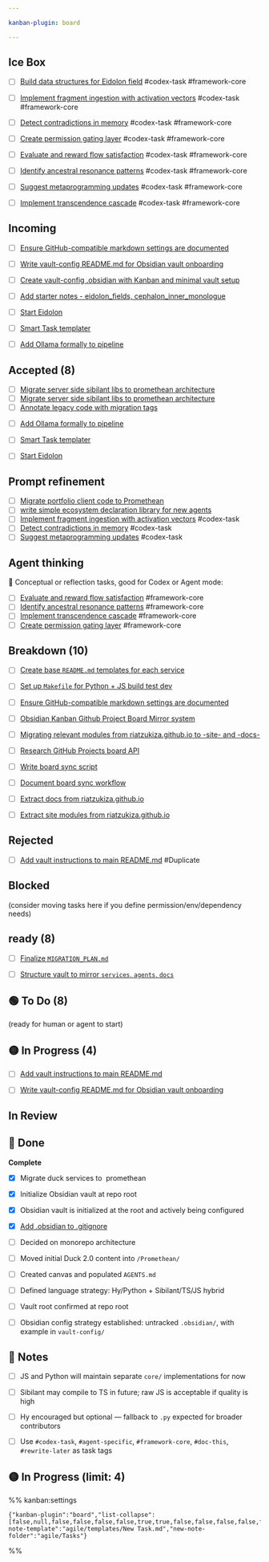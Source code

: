 ```yaml
---

kanban-plugin: board

---
```


## Ice Box

- [ ] [Build data structures for Eidolon field](../Tasks/Build%20data%20structures%20for%20Eidolon%20field.md) #codex-task #framework-core
- [ ] [Implement fragment ingestion with activation vectors](../Tasks/Implement%20fragment%20ingestion%20with%20activation%20vectors.md) #codex-task #framework-core
- [ ] [Detect contradictions in memory](../Tasks/Detect%20contradictions%20in%20memory.md) #codex-task #framework-core
- [ ] [Create permission gating layer](../Tasks/Create%20permission%20gating%20layer.md) #codex-task #framework-core
- [ ] [Evaluate and reward flow satisfaction](../Tasks/Evaluate%20and%20reward%20flow%20satisfaction.md) #codex-task #framework-core
- [ ] [Identify ancestral resonance patterns](../Tasks/Identify%20ancestral%20resonance%20patterns.md) #codex-task #framework-core
- [ ] [Suggest metaprogramming updates](../Tasks/Suggest%20metaprogramming%20updates.md) #codex-task #framework-core
- [ ] [Implement transcendence cascade](../Tasks/Implement%20transcendence%20cascade.md) #codex-task #framework-core


## Incoming

- [ ] [Ensure GitHub-compatible markdown settings are documented](../Tasks/Ensure%20GitHub-compatible%20markdown%20settings%20are%20documented.md)
- [ ] [Write vault-config README.md for Obsidian vault onboarding](../Tasks/Write%20vault-config%20README.md%20for%20Obsidian%20vault%20onboarding.md)
- [ ] [Create vault-config .obsidian with Kanban and minimal vault setup](../Tasks/Create%20vault-config%20.obsidian%20with%20Kanban%20and%20minimal%20vault%20setup.md)
- [ ] [Add starter notes - eidolon_fields, cephalon_inner_monologue](../Tasks/Add%20starter%20notes%20-%20eidolon_fields%2C%20cephalon_inner_monologue.md)
- [ ] [Start Eidolon](../Tasks/Start%20Eidolon.md)
- [ ] [Smart Task templater](../Tasks/Smart%20Task%20templater.md)
- [ ] [Add Ollama formally to pipeline](../Tasks/Add%20Ollama%20formally%20to%20pipeline.md)


## Accepted (8)

- [ ] [Migrate server side sibilant libs to promethean architecture](../Tasks/Migrate%20server%20side%20sibilant%20libs%20to%20promethean%20architecture.md)
- [ ] [Migrate server side sibilant libs to promethean architecture](../Tasks/Migrate%20server%20side%20sibilant%20libs%20to%20promethean%20architecture.md)
- [ ] [Annotate legacy code with migration tags](../Tasks/Annotate%20legacy%20code%20with%20migration%20tags.md)
* [ ] [Add Ollama formally to pipeline](../Tasks/Add%20Ollama%20formally%20to%20pipeline.md)
* [ ] [Smart Task templater](../Tasks/Smart%20Task%20templater.md)
* [ ] [Start Eidolon](../Tasks/Start%20Eidolon.md)


## Prompt refinement

* [ ] [Migrate portfolio client code to Promethean](../Tasks/Migrate%20portfolio%20client%20code%20to%20Promethean.md)
* [ ] [write simple ecosystem declaration library for new agents](../Tasks/write%20simple%20ecosystem%20declaration%20library%20for%20new%20agents.md)
* [ ] [Implement fragment ingestion with activation vectors](../Tasks/Implement%20fragment%20ingestion%20with%20activation%20vectors.md) #codex-task
* [ ] [Detect contradictions in memory](../Tasks/Detect%20contradictions%20in%20memory.md) #codex-task
* [ ] [Suggest metaprogramming updates](../Tasks/Suggest%20metaprogramming%20updates.md) #codex-task

## Agent thinking

🧠 Conceptual or reflection tasks, good for Codex or Agent mode:

* [ ] [Evaluate and reward flow satisfaction](../Tasks/Evaluate%20and%20reward%20flow%20satisfaction.md) #framework-core
* [ ] [Identify ancestral resonance patterns](../Tasks/Identify%20ancestral%20resonance%20patterns.md) #framework-core
* [ ] [Implement transcendence cascade](../Tasks/Implement%20transcendence%20cascade.md) #framework-core
* [ ] [Create permission gating layer](../Tasks/Create%20permission%20gating%20layer.md) #framework-core

## Breakdown (10)

- [ ] [Create base `README.md` templates for each service](../Tasks/Create%20base%20%60README.md%60%20templates%20for%20each%20service.md)
- [ ] [Set up `Makefile` for Python + JS build test dev](../Tasks/Set%20up%20%60Makefile%60%20for%20Python%20%2B%20JS%20build%20test%20dev.md)
- [ ] [Ensure GitHub-compatible markdown settings are documented](../Tasks/Ensure%20GitHub-compatible%20markdown%20settings%20are%20documented.md)
- [ ] [Obsidian Kanban Github Project Board Mirror system](../Tasks/Obsidian%20Kanban%20Github%20Project%20Board%20Mirror%20system.md)
- [ ] [Migrating relevant modules from riatzukiza.github.io to -site- and -docs-](../Tasks/Migrating%20relevant%20modules%20from%20riatzukiza.github.io%20to%20-site-%20and%20-docs-.md)
- [ ] [Research GitHub Projects board API](../Tasks/Research%20GitHub%20Projects%20board%20API.md)
- [ ] [Write board sync script](../Tasks/Write%20board%20sync%20script.md)
- [ ] [Document board sync workflow](../Tasks/Document%20board%20sync%20workflow.md)
- [ ] [Extract docs from riatzukiza.github.io](../Tasks/Extract%20docs%20from%20riatzukiza.github.io.md)
- [ ] [Extract site modules from riatzukiza.github.io](../Tasks/Extract%20site%20modules%20from%20riatzukiza.github.io.md)


## Rejected

- [ ] [Add vault instructions to main README.md](../Tasks/Add%20vault%20instructions%20to%20main%20README.md.md) #Duplicate


## Blocked

(consider moving tasks here if you define permission/env/dependency needs)


## ready (8)

- [ ] [Finalize `MIGRATION_PLAN.md`](../Tasks/Finalize%20%60MIGRATION_PLAN.md%60.md)
- [ ] [Structure vault to mirror ` services `, ` agents `, ` docs `](Structure%20vault%20to%20mirror%20`%20services%20`,%20`%20agents%20`,%20`%20docs%20`.md)


## 🟢 To Do (8)


(ready for human or agent to start)

## 🟡 In Progress (4)

- [ ] [Add vault instructions to main README.md](../Tasks/Add%20vault%20instructions%20to%20main%20README.md.md)
- [ ] [Write vault-config README.md for Obsidian vault onboarding](../Tasks/Write%20vault-config%20README.md%20for%20Obsidian%20vault%20onboarding.md)


## In Review



## 🔵 Done

**Complete**
- [x] Migrate duck services to  promethean
- [x] Initialize Obsidian vault at repo root
- [x] Obsidian vault is initialized at the root and actively being configured
- [x] [Add .obsidian to .gitignore](../Tasks/Add%20.obsidian%20to%20.gitignore.md)
- [ ] Decided on monorepo architecture
- [ ] Moved initial Duck 2.0 content into `/Promethean/`
- [ ] Created canvas and populated `AGENTS.md`
- [ ] Defined language strategy: Hy/Python + Sibilant/TS/JS hybrid
- [ ] Vault root confirmed at repo root
- [ ] Obsidian config strategy established: untracked `.obsidian/`, with example in `vault-config/`


## 🧠 Notes

- [ ] JS and Python will maintain separate `core/` implementations for now
- [ ] Sibilant may compile to TS in future; raw JS is acceptable if quality is high
- [ ] Hy encouraged but optional — fallback to `.py` expected for broader contributors
- [ ] Use `#codex-task`, `#agent-specific`, `#framework-core`, `#doc-this`, `#rewrite-later` as task tags


## 🟡 In Progress (limit: 4)





%% kanban:settings
```
{"kanban-plugin":"board","list-collapse":[false,null,false,false,false,false,true,true,false,false,false,false,false,true,true],"new-note-template":"agile/templates/New Task.md","new-note-folder":"agile/Tasks"}
```
%%